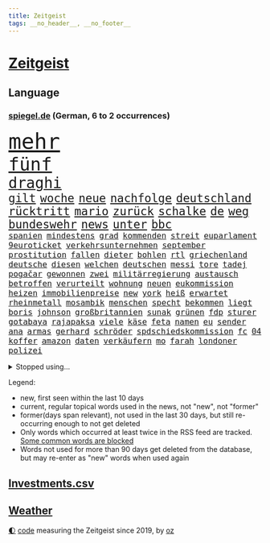```yaml
---
title: Zeitgeist
tags: __no_header__, __no_footer__
---
```


# [Zeitgeist](https://oliz.io/zeitgeist/)

## Language

<h3><a href="https://www.spiegel.de" target="_blank">spiegel.de</a> (German, 6 to 2 occurrences)</h3>
<p style="font-family:monospace">
<span style="font-size:32pt"><a href="news_links.html#mehr" class="current">mehr</a></span>
<br>
<span style="font-size:27pt"><a href="news_links.html#fünf" class="current">fünf</a></span>
<br>
<span style="font-size:22pt"><a href="news_links.html#draghi" class="current">draghi</a></span>
<br>
<span style="font-size:17pt"><a href="news_links.html#gilt" class="current">gilt</a></span>
<span style="font-size:17pt"><a href="news_links.html#woche" class="current">woche</a></span>
<span style="font-size:17pt"><a href="news_links.html#neue" class="current">neue</a></span>
<span style="font-size:17pt"><a href="news_links.html#nachfolge" class="current">nachfolge</a></span>
<span style="font-size:17pt"><a href="news_links.html#deutschland" class="current">deutschland</a></span>
<span style="font-size:17pt"><a href="news_links.html#rücktritt" class="current">rücktritt</a></span>
<span style="font-size:17pt"><a href="news_links.html#mario" class="current">mario</a></span>
<span style="font-size:17pt"><a href="news_links.html#zurück" class="current">zurück</a></span>
<span style="font-size:17pt"><a href="news_links.html#schalke" class="current">schalke</a></span>
<span style="font-size:17pt"><a href="news_links.html#de" class="current">de</a></span>
<span style="font-size:17pt"><a href="news_links.html#weg" class="current">weg</a></span>
<span style="font-size:17pt"><a href="news_links.html#bundeswehr" class="current">bundeswehr</a></span>
<span style="font-size:17pt"><a href="news_links.html#news" class="current">news</a></span>
<span style="font-size:17pt"><a href="news_links.html#unter" class="current">unter</a></span>
<span style="font-size:17pt"><a href="news_links.html#bbc" class="current">bbc</a></span>
<br>
<span style="font-size:12pt"><a href="news_links.html#spanien" class="current">spanien</a></span>
<span style="font-size:12pt"><a href="news_links.html#mindestens" class="current">mindestens</a></span>
<span style="font-size:12pt"><a href="news_links.html#grad" class="current">grad</a></span>
<span style="font-size:12pt"><a href="news_links.html#kommenden" class="current">kommenden</a></span>
<span style="font-size:12pt"><a href="news_links.html#streit" class="current">streit</a></span>
<span style="font-size:12pt"><a href="news_links.html#euparlament" class="current">euparlament</a></span>
<span style="font-size:12pt"><a href="news_links.html#9euroticket" class="current">9euroticket</a></span>
<span style="font-size:12pt"><a href="news_links.html#verkehrsunternehmen" class="new">verkehrsunternehmen</a></span>
<span style="font-size:12pt"><a href="news_links.html#september" class="current">september</a></span>
<span style="font-size:12pt"><a href="news_links.html#prostitution" class="new">prostitution</a></span>
<span style="font-size:12pt"><a href="news_links.html#fallen" class="current">fallen</a></span>
<span style="font-size:12pt"><a href="news_links.html#dieter" class="current">dieter</a></span>
<span style="font-size:12pt"><a href="news_links.html#bohlen" class="new">bohlen</a></span>
<span style="font-size:12pt"><a href="news_links.html#rtl" class="current">rtl</a></span>
<span style="font-size:12pt"><a href="news_links.html#griechenland" class="current">griechenland</a></span>
<span style="font-size:12pt"><a href="news_links.html#deutsche" class="current">deutsche</a></span>
<span style="font-size:12pt"><a href="news_links.html#diesen" class="current">diesen</a></span>
<span style="font-size:12pt"><a href="news_links.html#welchen" class="current">welchen</a></span>
<span style="font-size:12pt"><a href="news_links.html#deutschen" class="current">deutschen</a></span>
<span style="font-size:12pt"><a href="news_links.html#messi" class="current">messi</a></span>
<span style="font-size:12pt"><a href="news_links.html#tore" class="current">tore</a></span>
<span style="font-size:12pt"><a href="news_links.html#tadej" class="current">tadej</a></span>
<span style="font-size:12pt"><a href="news_links.html#pogačar" class="current">pogačar</a></span>
<span style="font-size:12pt"><a href="news_links.html#gewonnen" class="current">gewonnen</a></span>
<span style="font-size:12pt"><a href="news_links.html#zwei" class="current">zwei</a></span>
<span style="font-size:12pt"><a href="news_links.html#militärregierung" class="new">militärregierung</a></span>
<span style="font-size:12pt"><a href="news_links.html#austausch" class="current">austausch</a></span>
<span style="font-size:12pt"><a href="news_links.html#betroffen" class="current">betroffen</a></span>
<span style="font-size:12pt"><a href="news_links.html#verurteilt" class="current">verurteilt</a></span>
<span style="font-size:12pt"><a href="news_links.html#wohnung" class="current">wohnung</a></span>
<span style="font-size:12pt"><a href="news_links.html#neuen" class="current">neuen</a></span>
<span style="font-size:12pt"><a href="news_links.html#eukommission" class="current">eukommission</a></span>
<span style="font-size:12pt"><a href="news_links.html#heizen" class="current">heizen</a></span>
<span style="font-size:12pt"><a href="news_links.html#immobilienpreise" class="current">immobilienpreise</a></span>
<span style="font-size:12pt"><a href="news_links.html#new" class="current">new</a></span>
<span style="font-size:12pt"><a href="news_links.html#york" class="current">york</a></span>
<span style="font-size:12pt"><a href="news_links.html#heiß" class="current">heiß</a></span>
<span style="font-size:12pt"><a href="news_links.html#erwartet" class="current">erwartet</a></span>
<span style="font-size:12pt"><a href="news_links.html#rheinmetall" class="current">rheinmetall</a></span>
<span style="font-size:12pt"><a href="news_links.html#mosambik" class="new">mosambik</a></span>
<span style="font-size:12pt"><a href="news_links.html#menschen" class="current">menschen</a></span>
<span style="font-size:12pt"><a href="news_links.html#specht" class="new">specht</a></span>
<span style="font-size:12pt"><a href="news_links.html#bekommen" class="current">bekommen</a></span>
<span style="font-size:12pt"><a href="news_links.html#liegt" class="current">liegt</a></span>
<span style="font-size:12pt"><a href="news_links.html#boris" class="current">boris</a></span>
<span style="font-size:12pt"><a href="news_links.html#johnson" class="current">johnson</a></span>
<span style="font-size:12pt"><a href="news_links.html#großbritannien" class="current">großbritannien</a></span>
<span style="font-size:12pt"><a href="news_links.html#sunak" class="new">sunak</a></span>
<span style="font-size:12pt"><a href="news_links.html#grünen" class="current">grünen</a></span>
<span style="font-size:12pt"><a href="news_links.html#fdp" class="current">fdp</a></span>
<span style="font-size:12pt"><a href="news_links.html#sturer" class="new">sturer</a></span>
<span style="font-size:12pt"><a href="news_links.html#gotabaya" class="new">gotabaya</a></span>
<span style="font-size:12pt"><a href="news_links.html#rajapaksa" class="current">rajapaksa</a></span>
<span style="font-size:12pt"><a href="news_links.html#viele" class="current">viele</a></span>
<span style="font-size:12pt"><a href="news_links.html#käse" class="current">käse</a></span>
<span style="font-size:12pt"><a href="news_links.html#feta" class="new">feta</a></span>
<span style="font-size:12pt"><a href="news_links.html#namen" class="current">namen</a></span>
<span style="font-size:12pt"><a href="news_links.html#eu" class="current">eu</a></span>
<span style="font-size:12pt"><a href="news_links.html#sender" class="current">sender</a></span>
<span style="font-size:12pt"><a href="news_links.html#ana" class="current">ana</a></span>
<span style="font-size:12pt"><a href="news_links.html#armas" class="new">armas</a></span>
<span style="font-size:12pt"><a href="news_links.html#gerhard" class="current">gerhard</a></span>
<span style="font-size:12pt"><a href="news_links.html#schröder" class="current">schröder</a></span>
<span style="font-size:12pt"><a href="news_links.html#spdschiedskommission" class="new">spdschiedskommission</a></span>
<span style="font-size:12pt"><a href="news_links.html#fc" class="current">fc</a></span>
<span style="font-size:12pt"><a href="news_links.html#04" class="current">04</a></span>
<span style="font-size:12pt"><a href="news_links.html#koffer" class="current">koffer</a></span>
<span style="font-size:12pt"><a href="news_links.html#amazon" class="current">amazon</a></span>
<span style="font-size:12pt"><a href="news_links.html#daten" class="current">daten</a></span>
<span style="font-size:12pt"><a href="news_links.html#verkäufern" class="new">verkäufern</a></span>
<span style="font-size:12pt"><a href="news_links.html#mo" class="current">mo</a></span>
<span style="font-size:12pt"><a href="news_links.html#farah" class="new">farah</a></span>
<span style="font-size:12pt"><a href="news_links.html#londoner" class="current">londoner</a></span>
<span style="font-size:12pt"><a href="news_links.html#polizei" class="current">polizei</a></span>
</p>
<details>
<summary>Stopped using...</summary>
<p class="former" style="font-size:12pt">
kapitän(631) mailand(631) 75(630) also(630) awards(630) golf(630) bekannten(629) bemüht(629) bernd(629) co₂(629) entwicklung(629) katze(629) lisa(629) reform(629) richterin(629) unmöglich(629) vereinigten(629) coronaausbruch(628) demokraten(628) nachruf(628) rechtsextremismus(628) zeitweise(628) armin(627) ausgebrochen(627) breit(627) coronainfektion(627) diskriminierung(627) esken(627) fuß(627) michelle(627) möglicher(627) normal(627) rest(627) versteigert(627) weitergeht(627) beschwerde(626) coronakrise(626) coronalockdown(626) fahrzeuge(626) geboten(626) post(626) sprengstoff(626) umwelt(626) worauf(626) angesteckt(625) befinden(625) gekündigt(625) höheren(625) netzwerken(625) verlängern(625) beobachten(624) bereich(624) besonderen(624) erholt(624) for(624) geholt(624) premiere(624) zahlung(624) bewaffnete(623) digitalisierung(623) einziehen(623) julia(623) moderna(623) teilte(623) verriet(623) zverev(623) asche(622) brasiliens(622) engagement(622) firma(622) mütter(622) neuseeland(622) spätestens(622) trat(622) ungarns(622) entgegen(621) gast(621) hunderten(621) identifiziert(621) versuchte(621) williams(621) altes(620) debatten(620) freiheitsstrafe(620) geflüchteten(620) leyen(620) plädiert(620) verdächtigt(620) ausschuss(619) begleitet(619) gelingt(619) rechtsextremisten(619) schwarzer(619) spanier(619) symptome(619) untersuchen(619) via(619) baby(618) bestellt(618) geräte(618) merkels(618) niederlagen(618) sperrt(618) unbekannten(618) videobotschaft(618) zuständige(618) anschläge(617) bolsonaro(617) jahrhundert(617) psg(617) schlagzeilen(617) schülerinnen(617) smith(617) wende(617) gelegenheit(616) schnitt(616) trainieren(616) trennung(616) wochenüberblick(616) arabischen(615) außen(615) bestätigen(615) kleines(615) kompliziert(615) lkwfahrer(615) persönlichen(615) schicken(615) sensation(615) verdacht(615) wirtschaftliche(615) durfte(614) kölner(614) super(614) bedeutung(613) coach(613) dar(613) verschwand(613) bedingungen(612) betont(612) goldenen(612) haaland(612) erkrankt(611) erschöpft(611) karin(611) querdenker(611) roger(611) stammt(611) trainiert(611) brauche(610) gering(610) jüngere(610) scharfe(610) aufgetreten(609) potsdam(609) vorgaben(609) besuchen(608) enge(608) glücklich(608) green(608) kindes(607) stieg(607) stieß(607) attacken(606) erwachsenen(606) weckt(605) auktion(604) inzidenz(604) konsum(604) neuauflage(604) trug(604) pkw(602) raumstation(602) sergio(602) antonio(601) umgeht(599) abstieg(598) sinkende(597) unbekannte(597) eigenes(596) legende(596) prognose(596) tennisprofi(596) chats(595) fehlende(594) kokain(594) einblick(592) klasse(591) fertig(589) finanzielle(589) profis(589) flüchtete(587) rutschte(585) gerieten(583) thüringer(582) katharina(581) kleinkind(581) zeitung(580) schmerz(579) spiegelredakteur(578) verhinderte(576) ursprünglich(575) erhebliche(573) entbrannt(572) atomabkommen(569) vorlegen(569) tolle(563) jessica(560) aggressiv(557) politischer(555) schutzsuchende(554) befunden(547) katzen(539) heidelberg(535) naomi(535) lieferketten(529) schlaf(521) höheres(517) verleumdung(509) fotografiert(507) nachbarland(506) entzogen(496) vulkan(493) zusammenbruch(489) fahrbahn(483) abbruch(477) zurückgekehrt(471) ausländischen(470) rum(469) unverständnis(467) drohschreiben(460) szenarien(459) reue(455) bewirbt(454) erteilte(452) diplomatische(450) blut(445) tabu(433) finanziert(427) durchbruch(400) beispiellose(399) 25jährige(395) gegend(392) sächsische(392) maier(391) pop(390) ticket(389) spiegelreporter(384) bezichtigt(379) impfskeptiker(379) bennett(378) naftali(378) schwäche(376) bergab(373) osaka(373) ministerin(372) wenigsten(366) fotografen(365) chemnitz(359) strikt(356) kurzzeitig(352) bundesrat(350) kalte(350) 9(348) gorillas(348) heiraten(345) zwischendurch(343) auszeit(342) bundesverkehrsminister(341) emiraten(339) präsentierte(339) vorliegen(339) abgesehen(337) wellen(333) dankte(331) dominieren(329) topmanager(327) qualifiziert(326) stürme(325) anschluss(322) überwältigt(317) highlights(316) norddeutschland(315) 400000(310) rutscht(310) erling(309) verkehrt(309) verzockt(309) exil(307) zurückgeben(307) aufträge(306) leib(305) ankommen(304) gerissen(303) uwe(301) gedränge(299) schürt(299) award(296) bedürftige(296) vollen(296) zügen(296) gladbach(295) nachmittag(295) uskonzern(294) king(293) rolling(293) stones(293) begegnung(291) verbündeten(287) 2025(285) atombombe(285) telefoniert(285) gesetzentwurf(283) 73(282) autounfall(281) instanz(280) gesetzesänderung(279) gesundheitsämter(279) antwortete(277) schnelles(277) überraschte(277) tiger(276) anheben(274) ajax(272) coronaleugner(272) bekräftigt(271) infektionsschutzgesetz(271) übertragung(271) wohnungsnot(270) mehrwertsteuer(269) dokumentiert(268) feministin(268) costa(267) kleinere(267) millionenhöhe(267) euländern(264) harren(264) beeinflusst(263) ice(262) cem(260) fridays(260) future(260) özdemir(260) kosteten(259) verständigt(255) beruflich(254) rauswurf(254) direkte(253) erwärmung(253) kleineren(253) sonntagmorgen(252) globales(251) taiwans(251) organisieren(250) unsicherheiten(249) 200000(248) mützenich(248) regierungschefin(248) süle(247) einschüchtern(246) geheimdienste(246) strackzimmermann(246) ampelparteien(245) einander(244) sterne(243) bestimmen(242) erschlagen(240) dritter(239) rosenthal(238) wilden(237) luftwaffe(234) methode(234) unterhändler(234) aaron(233) exkollegen(232) matteo(232) kuss(231) stromausfall(230) gewechselt(229) spdfraktionschef(229) generationen(228) valencia(228) ostukraine(227) wissenschaftlichen(227) zimmermann(227) gesundheitspolitiker(226) zögerlich(224) bundestagsvizepräsidentin(223) christiane(222) wirklichkeit(222) verkehrswende(221) boykottieren(219) gegentore(219) jugendorganisation(218) 2028(217) diw(217) entziehen(216) weiterspielen(216) bemerkt(215) einkaufen(215) zehnjährigen(215) ausschluss(212) coronakurs(212) wirtschaftlich(212) eier(211) aktivistinnen(210) technischer(210) seltene(209) verwandte(208) wmteilnahme(208) ausfuhr(206) playoffs(205) kinderbetreuung(204) windenergie(203) diskussionen(202) dinosaurier(201) verschollen(201) 107(199) gerast(198) einstufen(195) entlarven(195) entsenden(195) festivals(195) schwächer(195) verletzung(195) personalnot(194) omikron(193) omikronvariante(193) instituts(192) nehammer(192) organisatoren(192) surfer(191) leichtes(190) tierärzte(190) arbeitsminister(188) passende(188) ruhrgebiet(188) verhältnismäßig(188) atomdeal(187) bundesinnenministerin(186) papa(186) problematisch(185) buchenwald(184) beten(183) herausragenden(183) klauen(183) marieagnes(183) alina(181) betrachtet(181) borrell(181) josep(181) omikronwelle(181) ablenkung(179) landwirtschaftsminister(178) mittelfeld(178) diverse(176) kriterien(175) rechner(175) südkoreanische(174) vorwoche(174) widersprechen(173) einrichtungen(172) russlandpolitik(171) adolf(170) gerammt(170) meere(170) langzeitfolgen(169) lebenshaltungskosten(169) partygate(169) sibylle(169) verneigt(169) influencerin(168) kriegt(168) paartherapeutin(168) verkehrsunfall(168) abwehrspieler(167) biopic(167) holetschek(167) luftangriffen(167) ring(167) ballistische(165) skulptur(165) schärfsten(164) verschwendung(164) zeitgemäß(164) normalen(163) buhrufe(162) überwachung(162) desto(161) mitgliedstaaten(161) 56jähriger(160) auswärtigen(159) sturms(159) babybauch(158) demos(158) kartellamt(158) mutigen(158) brandanschlag(157) gegründet(157) sky(157) konkurrent(156) maaßen(156) muslimische(156) exportstopp(155) kreuzfahrtschiff(155) lagern(155) afghaninnen(154) castillo(153) aufgeklärt(152) handelskrieg(152) kasachstan(152) leukämie(152) erhöhter(151) flaggschiff(151) bremerhaven(150) helikopter(150) islamabad(150) sand(150) verwehren(150) bürgerkrieg(148) strände(148) treffers(147) verheißt(147) grandslamturnier(146) ökologische(146) verweisen(145) putinkritiker(144) säugling(144) dresdner(143) murray(143) anstrengungen(142) altkanzlerin(140) verzeichnen(140) gläubige(138) komplott(138) rückruf(138) erschöpfung(137) hörsaal(137) pjöngjang(137) usforscher(137) sympathie(136) zensur(136) laien(135) nahelegt(135) fähigkeiten(134) unterstellt(134) verdankt(134) radikalisiert(133) schröders(132) vergewaltigte(132) essener(131) straftäter(131) ios(130) transparenz(130) swiatek(129) zugutekommen(129) einmalige(127) gestrandet(127) wettlauf(127) aufsteigen(126) eingeliefert(126) verbleib(126) versagen(126) vögel(125) antisemitismusvorwürfe(124) bürokratie(124) jemenitischen(124) beschäftigung(123) fügt(123) nazivergleich(122) exsoldaten(121) paula(121) therapie(121) kamila(120) drittes(119) erwischte(119) fragebogen(119) indischen(119) sbahnen(119) öffnung(119) abschrecken(118) analysen(116) ecstasy(116) ipads(116) pornos(116) vermieter(116) walijewa(116) kanonen(115) seenotretter(115) sportart(115) südamerika(115) menschlichen(114) container(113) dopingfall(113) schildern(113) finaleinzug(112) kanzlerpartei(112) diplomatischer(111) sixt(111) 57(110) ausgesagt(110) bulli(110) körpergröße(110) bestände(109) carl(109) hauch(109) pck(109) raffinerie(109) sang(109) schwedt(109) entrüstung(108) zertrümmert(108) ukrainischem(107) fernost(106) titelverteidigerin(106) zügig(106) 86jährige(105) ausweiten(105) hauptdarsteller(105) kurse(105) sekretärin(105) spiegelbildungsnewsletter(105) ausgerichtet(104) energiepreisen(104) erneuerbare(104) messerangriff(104) militärexperten(104) monarchin(104) autorennen(103) ukrainekriegs(103) wehrpflicht(103) atomabkommens(102) ausgang(102) mobilmachung(102) tvserie(102) flicks(101) brutaler(100) mariupol(100) models(100) zeuge(100) abholen(99) höhenflug(99) kriegsfolgen(99) ostukrainischen(99) werts(99) baustelle(98) esch(98) mutige(98) videospiele(98) antwortet(97) embargo(97) gemalt(97) katastrophalen(97) todes(97) anpassung(96) kriegstag(96) glaubten(95) greg(95) relativ(95) übereinstimmenden(95) kerstin(94) psychologen(94) unabhängig(94) ölembargo(94) breiten(93) kürzester(93) marathon(93) melanie(93) wilke(93) dokumentieren(92) hackergruppe(92) messerattacke(92) prominenter(92) revolutionsgarden(92) usamerikanische(92) federer(91) kramer(91) lebendigem(91) befristetes(90) bröckelnder(90) francis(90) golfer(90) moral(90) sowieso(90) verzeihen(90) bewährungsprobe(89) effizient(89) f35tarnkappenjets(89) fed(89) frontalzusammenstoß(89) verwaltungsgerichts(89) begehren(88) esa(88) hauskatze(88) selenskyjs(88) zeugin(88) europatour(87) flugausfällen(87) gasflüsse(87) korsika(87) menschenmenge(87) monaco(87) 60jähriger(86) aufbruchstimmung(86) aufruft(86) geschätzt(86) route(86) bulgariens(85) euaußenbeauftragte(85) gestehen(85) irina(85) lightyear(85) nebenkosten(85) rekrutiert(85) sicherheitsmaßnahmen(85) sozial(85) streckenweise(85) untergebracht(85) andrej(84) falke(84) herstellung(84) kalifornischen(84) meistens(84) möhring(84) pérez(84) smarten(84) wotan(84) blauer(83) doppelsieg(83) gemeinnützigen(83) miete(83) oecd(83) windkraft(83) überfüllte(83) heimatdorf(82) kürzeren(82) tankrabatts(82) vermittler(82) schriftstellervereinigung(81) 62jährigen(80) ausschließlich(80) diagnostiziert(80) karim(80) lebensmittelkrise(80) sizilien(80) unwürdig(80) bagger(79) fußballweltmeisterschaft(79) linksverteidiger(79) millionenfach(79) minimal(79) todesfahrt(79) tresen(79) astronauten(78) damenbinden(78) henning(78) kniet(78) mittelfeldspieler(78) verfassungsschutzbericht(78) aufgeführt(77) aufzunehmen(77) bundesinnenministerium(77) ewige(77) inflationsraten(77) rührend(77) studienergebnisse(77) weich(77) zweifelhaften(77) abgebrochenen(76) atomkrieg(76) fluch(76) konzentrationslagers(76) margen(76) vorstände(76) altem(75) bauten(75) erschließen(75) gastgebern(75) lok(75) neutralität(75) ruhm(75) wohnort(75) galaxie(74) geheimdienstinformationen(74) mcdonald's(74) meeresspiegel(74) palmen(74) schwächt(74) windkraftausbau(74) endrunde(73) linkes(73) miriam(73) nationalteam(73) räder(73) schuldunfähig(73) wmqualifikation(73) generalvikar(72) linkenchefin(72) missglückter(72) pausieren(72) spiegelautor(72) emtitel(71) kremlkritischen(71) vorangetrieben(71) zuvorkommen(71) abspaltung(70) aufgefallen(70) bruce(70) explosionsgefahr(70) gesenkt(70) planung(70) raketenangriffe(70) segen(70) tennisweltrangliste(70) zugänge(70) ärmere(70) darwin(69) daumen(69) mitschüler(69) separatistenführer(69) teilhabe(69) zweimonatige(69) 144(68) chronischer(68) nachfolgerin(68) onlinehändler(68) beziehungstat(67) einspruch(67) gefallenen(67) ipados(67) macos(67) ruin(67) southgate(67) watchos(67) eiltempo(66) finalgegner(66) hungerkatastrophe(66) hängengeblieben(66) schutzsuchenden(66) tiefstand(66) aserbaidschan(65) golfplatz(65) steuerung(65) zweijähriger(65) adelstitel(64) alaska(64) chiles(64) eingekauft(64) eröffnete(64) klimapaket(64) regional(64) rennwagen(64) sammelte(64) formel1qualifying(63) hallervorden(63) personennahverkehr(63) regelwerk(63) schlachtfeld(63) woods(63) zander(63) feindliche(62) frontmann(62) mitfinanziert(62) nacken(62) polin(62) rabattaktion(62) son(62) spritzen(62) abgründe(61) anatomie(60) ecuador(60) entführen(60) fußballgeschichte(60) traditionen(60) uspakistanische(60) votierten(60) datenbank(59) getöteter(59) paus(59) benzema(58) serena(58) wilson(58) autors(57) ddrfußballer(57) demonstrativ(57) hausen(57) jersey(57) kirchenaustritt(57) kühlregal(57) lionel(57) nagelsmann(57) nuklearanlagen(57) panzerlieferungen(57) partystimmung(57) widersprüche(57) anreize(56) bridges(56) feministische(56) feste(56) frontal(56) maschinenraum(56) planten(56) qualifikation(56) unruhig(56) verhältnisse(56) arztes(55) besuchte(55) olympiasilber(55) schotte(55) segeln(55) inspiration(54) karibik(54) mobile(54) polonium(54) radioaktivem(54) schlammlawinen(54) wechselgerüchte(54) zusammenhängen(54) deutschrussisches(53) festen(53) fragile(53) heuballen(53) hnoarzt(53) lngterminals(53) missbrauchsopfer(53) spargel(53) thore(53) beunruhigt(52) flensburg(52) ursprünglichen(52) ansteckung(51) kommerzieller(51) usatomwaffen(51) verdrängen(51) permanente(50) außenministers(49) kleinflugzeugs(49) bezahlbar(48) biergarten(48) chiellini(48) durchatmen(48) gereicht(48) herbe(48) hühner(48) lloyd(48) me(48) mysteriösen(48) reis(48) hakt(47) illegalem(47) kies(47) leser(47) oberverwaltungsgericht(47) roland(47) standardanschluss(47) usbc(47) katalanische(46) lokführer(46) massentests(46) mitgebracht(46) bundesstraße(45) bäumen(45) drittbeste(45) gleichermaßen(45) hochrangiger(45) radar(45) ungarische(45) bands(44) flakpanzer(44) generals(44) heimatstadt(44) neugeborenen(44) weitergabe(44) zusehends(44) überzogen(44) blanco(43) kleinem(43) verbandspräsident(43) wirtschaftsprüfer(43) schonen(42) stresstest(42) westbalkan(42) deckt(41) droge(41) mächtigsten(41) niedergeschlagen(41) schlotterbeck(41) startups(41) alters(40) klingeln(40) polizeikontrolle(40) propheten(40) rüdiger(40) abwenden(39) anfänger(39) fix(39) flugplatz(39) mamas(39) ran(39) tafeln(39) clou(38) detlef(38) lebenslänglich(38) pornografische(38) scheele(38) stewart(38) beschmiert(37) kommunalen(37) kommunalwahlen(37) panzerfahrzeuge(37) reiter(37) teilbar(37) asowstahlwerk(36) kritischem(36) schwächste(36) kolumbianer(35) ligen(35) sexvideo(35) syrischen(35) zuges(35) irritationen(34) kuriosen(34) marvels(34) wahlbetrug(34) aufzuhalten(33) enkeltrick(33) harmoniert(33) plätze(33) wiedergeburt(33) 430(32) arbeitsorganisation(32) europapokal(32) gewagt(32) gunfortsetzung(32) lagerhaft(32) usbörsen(32) zunahme(32) 80000(31) bedacht(31) ereignete(31) irrweg(31) millionensumme(31) nadelattacken(31) rückenschmerzen(31) sinne(31) waggons(31) linkspopulist(30) platinjubiläum(30) sämtliche(30) aushebelung(29) befreiungsschlag(29) entgleist(29) fernverkehr(29) french(29) hieven(29) hui(29) krebskranke(29) pga(29) rekordergebnis(29) saudiarabischen(29) streben(29) armbrust(28) beobachtungen(28) coldplay(28) deutschkenntnisse(28) einspringen(28) frodeno(28) keineswegs(28) now(28) rockband(28) sexualität(28) todesfällen(28) allgäu(27) angeschlagenen(27) geradezu(27) invitational(27) liv(27) namhafte(27) paritätischer(27) wohlfahrtsverband(27) beruhigen(26) bezirk(26) fahrplan(26) festlegen(26) gerecht(26) hadert(26) kartieren(26) reds(26) steuerzahler(26) abschalten(25) einseitig(25) ostbeauftragter(25) wattenmeer(25) fakeaccounts(24) laurence(24) schwiegertochter(24) 27000(23) heimliche(23) kurztrip(23) longcovidpatienten(23) moderat(23) rentenalter(23) schob(23) baumbestand(22) immobilienkäufer(22) regionalzug(22) zeug(22) zwölften(22) 21jähriger(21) adi(21) buffalo(21) haubenlerche(21) hütter(21) schulmitarbeiterin(21) skepsis(21) zaghaft(21) zufrieden(21) bachelet(20) befeuert(20) chinareise(20) einfahrt(20) küssen(20) leopardpanzer(20) ministeriums(20) unomenschenrechtskommissarin(20) abzugeben(19) einzusetzen(19) formalen(19) kinderfahrräder(19) onkel(19) paddington(19) variieren(19) berufliche(18) durften(18) galten(18) schwinden(18) tauchte(18) verschüttet(18) wechselhaft(18) 51(17) andrew(17) budgetgrenze(17) kimmich(17) liverpoolstar(17) luka(17) oberkörper(17) olympique(17) raketentests(17) südasien(17) tagessieg(17) verschaffen(17) zentimeter(17) diwstudie(16) easyjet(16) kniefall(16) nbafinals(16) springsteen(16) anfahrende(15) pakt(15) palace(15) retteten(15) spontan(15) trainerkandidaten(15) zuwanderer(15) anhebung(14) championsleaguesieger(14) eingeholt(14) exbotschafter(14) körperlich(14) loben(14) sperrzone(14) steve(14) verdiente(14) darmstädter(13) glückwünsche(13) gündoğan(13) hochsicherheitsgefängnis(13) i̇lkay(13) louvre(13) schweine(13) tvshow(13) 1965(12) as(12) aufgelegt(12) disney+(12) idlib(12) nachzudenken(12) parteivorsitz(12) autovermieter(11) cybercrimebande(11) europatournee(11) garros(11) geltenden(11) jagger(11) pfingsten(11) sinnsuche(11) unrichtige(11)
</p>
</details>
<p>Legend:
<ul>
<li><span class="new">new</span>, first seen within the last 10 days</li>
<li><span class="current">current</span>, regular topical words used in the news, not "new", not "former"</li>
<li><span class="former">former(days span relevant)</span>, not used in the last 30 days, but still re-occurring enough to not get deleted</li>
<li>Only words which occurred at least twice in the RSS feed are tracked. <a href="language/filters.py">Some common words are blocked</a></li>
<li>Words not used for more than 90 days get deleted from the database, but may re-enter as "new" words when used again</li>
</ul>
</p>

## [Investments](investments.html)[.csv](investments.csv)

## [Weather](weather.html)

<footer>
<a href="javascript:toggleTheme()" class="nav">🌓</a>
<a href="https://github.com/ooz/zeitgeist">code</a> measuring the Zeitgeist since 2019, by <a href="https://oliz.io">oz</a>
</footer>

